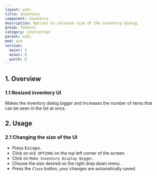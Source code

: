```yaml
---
layout: wiki
title: Inventory
component: inventory
description: Options to increase size of the inventory dialog.
group: feature
category: interaction
parent: wiki
mod: ace
version:
  major: 3
  minor: 0
  patch: 0
---
```


## 1. Overview

### 1.1 Resized inventory UI
Makes the inventory dialog bigger and increases the number of items that can be seen in the list at once.

## 2. Usage

### 2.1 Changing the size of the UI
- Press <kbd>Escape</kbd>.
- Click on `ACE OPTIONS` on the top left corner of the screen.
- Click on `Make Inventory Display Bigger`.
- Choose the size desired on the right drop down menu.
- Press the `Close` button, your changes are automatically saved.
